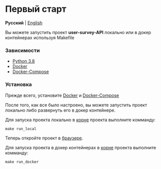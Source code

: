 # Первый старт

**Русский** | [English](../en/first_start.md)

Вы можете запустить проект **user-survey-API** локально или в докер контейнерах используя Makefile

### Зависимости

* [Python 3.8](https://www.ics.uci.edu/~pattis/common/handouts/pythoneclipsejava/python.html)
* [Docker](https://docs.docker.com/engine/install/)
* [Docker-Compose](https://docs.docker.com/compose/install/)

### Установка

Прежде всего, установите [Docker](https://docs.docker.com/engine/install/) и [Docker-Compose](https://docs.docker.com/compose/install/)

После того, как все было настроено, вы можете запустить проект локально либо развернуть его в докер контейнере.

Для запуска проекта локально в [корне](../..) проекта выполните комманду:

    make run_local

Теперь откройте проект в [браузере](http://0.0.0.0:8000).

Для запуска проекта в докер контейнерах в [корне](../..) проекта выполните комманду:

    make run_docker